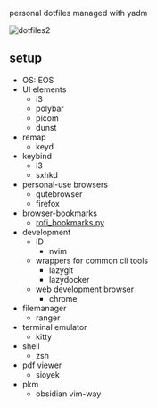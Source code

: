 personal dotfiles managed with yadm

![dotfiles2](https://github.com/user-attachments/assets/d20804cd-e421-4416-8d93-6c1254ac85ce)

## setup

- OS: EOS
- UI elements
  - i3
  - polybar
  - picom
  - dunst
- remap
  - keyd
- keybind
  - i3
  - sxhkd
- personal-use browsers
  - qutebrowser
  - firefox
- browser-bookmarks
  - [rofi_bookmarks.py](https://github.com/svonjoi/dotfiles/blob/dce250ec47d766fce422c7bacf0de55f1c909b11/.config/scripts/browser/rofi_bookmarks.py)
- development
  - ID
    - nvim
  - wrappers for common cli tools
    - lazygit
    - lazydocker
  - web development browser
    - chrome
- filemanager
  - ranger
- terminal emulator
  - kitty
- shell
  - zsh
- pdf viewer
  - sioyek
- pkm
  - obsidian vim-way

